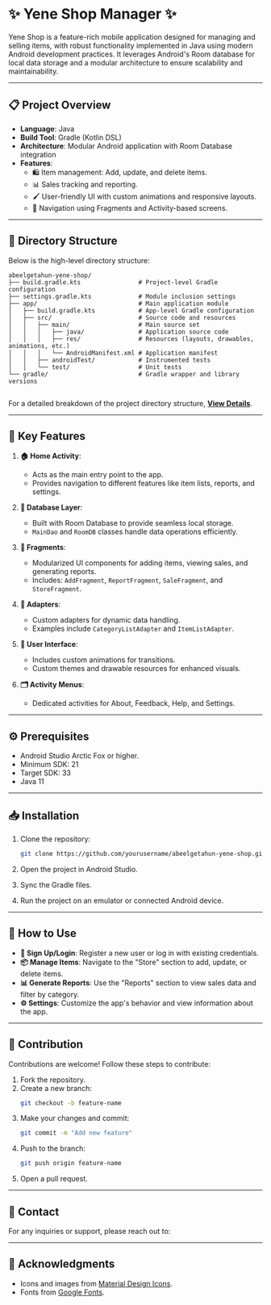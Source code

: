 # ✨ Yene Shop Manager ✨

Yene Shop is a feature-rich mobile application designed for managing and selling items, with robust functionality implemented in Java using modern Android development practices. It leverages Android's Room database for local data storage and a modular architecture to ensure scalability and maintainability.

---

## 📋 Project Overview

- **Language**: Java
- **Build Tool**: Gradle (Kotlin DSL)
- **Architecture**: Modular Android application with Room Database integration
- **Features**:
  - 🛍️ Item management: Add, update, and delete items.
  - 📊 Sales tracking and reporting.
  - 🖌️ User-friendly UI with custom animations and responsive layouts.
  - 🧭 Navigation using Fragments and Activity-based screens.

---

## 📂 Directory Structure

Below is the high-level directory structure:

```
abeelgetahun-yene-shop/
├── build.gradle.kts                # Project-level Gradle configuration
├── settings.gradle.kts             # Module inclusion settings
├── app/                            # Main application module
│   ├── build.gradle.kts            # App-level Gradle configuration
│   ├── src/                        # Source code and resources
│   │   ├── main/                   # Main source set
│   │   │   ├── java/               # Application source code
│   │   │   ├── res/                # Resources (layouts, drawables, animations, etc.)
│   │   │   └── AndroidManifest.xml # Application manifest
│   │   ├── androidTest/            # Instrumented tests
│   │   └── test/                   # Unit tests
└── gradle/                         # Gradle wrapper and library versions


```
For a detailed breakdown of the project directory structure, [**View Details**](https://github.com/abeelgetahun/Yene-shop/blob/master/DIRECTORY-README.md).

---

## 🌟 Key Features

1. **🏠 Home Activity**:
   - Acts as the main entry point to the app.
   - Provides navigation to different features like item lists, reports, and settings.

2. **💾 Database Layer**:
   - Built with Room Database to provide seamless local storage.
   - `MainDao` and `RoomDB` classes handle data operations efficiently.

3. **📱 Fragments**:
   - Modularized UI components for adding items, viewing sales, and generating reports.
   - Includes: `AddFragment`, `ReportFragment`, `SaleFragment`, and `StoreFragment`.

4. **🔄 Adapters**:
   - Custom adapters for dynamic data handling.
   - Examples include `CategoryListAdapter` and `ItemListAdapter`.

5. **🎨 User Interface**:
   - Includes custom animations for transitions.
   - Custom themes and drawable resources for enhanced visuals.

6. **🗂️ Activity Menus**:
   - Dedicated activities for About, Feedback, Help, and Settings.

---

## ⚙️ Prerequisites

- Android Studio Arctic Fox or higher.
- Minimum SDK: 21
- Target SDK: 33
- Java 11

---

## 📥 Installation

1. Clone the repository:
   ```sh
   git clone https://github.com/yourusername/abeelgetahun-yene-shop.git
   ```

2. Open the project in Android Studio.

3. Sync the Gradle files.

4. Run the project on an emulator or connected Android device.

---

## 🚀 How to Use

- **🔑 Sign Up/Login**: Register a new user or log in with existing credentials.
- **📦 Manage Items**: Navigate to the "Store" section to add, update, or delete items.
- **📊 Generate Reports**: Use the "Reports" section to view sales data and filter by category.
- **⚙️ Settings**: Customize the app's behavior and view information about the app.

---

## 🤝 Contribution

Contributions are welcome! Follow these steps to contribute:

1. Fork the repository.
2. Create a new branch:
   ```sh
   git checkout -b feature-name
   ```
3. Make your changes and commit:
   ```sh
   git commit -m "Add new feature"
   ```
4. Push to the branch:
   ```sh
   git push origin feature-name
   ```
5. Open a pull request.

---


## 📧 Contact

For any inquiries or support, please reach out to:

---

## 🙌 Acknowledgments

- Icons and images from [Material Design Icons](https://material.io/icons).
- Fonts from [Google Fonts](https://fonts.google.com).

